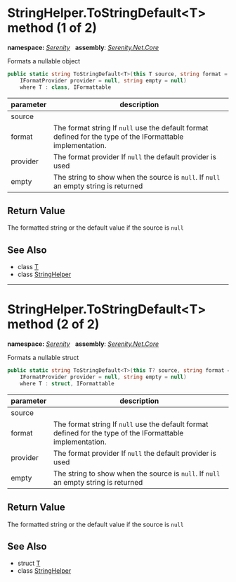# StringHelper.ToStringDefault&lt;T&gt; method (1 of 2)
**namespace:** *[Serenity](../../README.md#serenity-namespace)*   **assembly**: *[Serenity.Net.Core](../../README.md)*

Formats a nullable object

```csharp
public static string ToStringDefault<T>(this T source, string format = null, 
    IFormatProvider provider = null, string empty = null)
    where T : class, IFormattable
```

| parameter | description |
| --- | --- |
| source |  |
| format | The format string If `null` use the default format defined for the type of the IFormattable implementation. |
| provider | The format provider If `null` the default provider is used |
| empty | The string to show when the source is `null`. If `null` an empty string is returned |

## Return Value

The formatted string or the default value if the source is `null`

## See Also

* class [T](../Serenity.Net.Core/../StringHelper.T.md)
* class [StringHelper](../StringHelper.md)

---

# StringHelper.ToStringDefault&lt;T&gt; method (2 of 2)
**namespace:** *[Serenity](../../README.md#serenity-namespace)*   **assembly**: *[Serenity.Net.Core](../../README.md)*

Formats a nullable struct

```csharp
public static string ToStringDefault<T>(this T? source, string format = null, 
    IFormatProvider provider = null, string empty = null)
    where T : struct, IFormattable
```

| parameter | description |
| --- | --- |
| source |  |
| format | The format string If `null` use the default format defined for the type of the IFormattable implementation. |
| provider | The format provider If `null` the default provider is used |
| empty | The string to show when the source is `null`. If `null` an empty string is returned |

## Return Value

The formatted string or the default value if the source is `null`

## See Also

* struct [T](../Serenity.Net.Core/../StringHelper.T.md)
* class [StringHelper](../StringHelper.md)